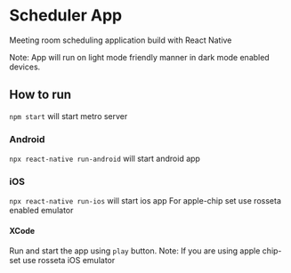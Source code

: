 # Scheduler App

Meeting room scheduling application build with React Native

Note: App will run on light mode friendly manner in dark mode enabled devices.

## How to run

`npm start` will start metro server

### Android

`npx react-native run-android` will start android app

### iOS

`npx react-native run-ios` will start ios app
For apple-chip set use rosseta enabled emulator

#### XCode

Run and start the app using `play` button.
Note: If you are using apple chip-set use rosseta iOS emulator
